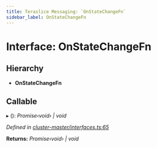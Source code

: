 ```yaml
---
title: Teraslice Messaging: `OnStateChangeFn`
sidebar_label: OnStateChangeFn
---
```


# Interface: OnStateChangeFn

## Hierarchy

* **OnStateChangeFn**

## Callable

▸ (): *Promise‹void› | void*

*Defined in [cluster-master/interfaces.ts:65](https://github.com/terascope/teraslice/blob/0ae31df4/packages/teraslice-messaging/src/cluster-master/interfaces.ts#L65)*

**Returns:** *Promise‹void› | void*
